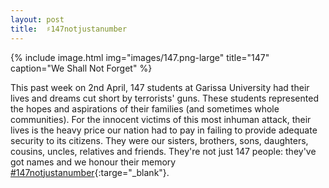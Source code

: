 ```yaml
---
layout: post
title:  ♯147notjustanumber
---
```

{% include image.html img="images/147.png-large" title="147" caption="We Shall Not Forget" %}

This past week on 2nd April, 147 students at Garissa University
had their lives and dreams cut short by terrorists' guns. These students represented 
the hopes and aspirations of
their families (and sometimes whole communities). For the innocent victims of this
most inhuman attack, their lives is the heavy price our nation had to pay in failing to provide  adequate
security to its citizens. They were our sisters, brothers, sons, daughters, cousins, uncles, relatives and friends. 
They're not just 147 people: they've got names and we honour their memory [#147notjustanumber](https://twitter.com/search?q=%23147notjustanumber&src=tyah){:targe="_blank"}.
